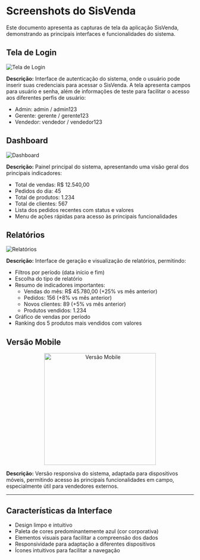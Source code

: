 # Screenshots do SisVenda

Este documento apresenta as capturas de tela da aplicação SisVenda, demonstrando as principais interfaces e funcionalidades do sistema.

## Tela de Login

![Tela de Login](img/login-screen.jpg)

**Descrição:** Interface de autenticação do sistema, onde o usuário pode inserir suas credenciais para acessar o SisVenda. A tela apresenta campos para usuário e senha, além de informações de teste para facilitar o acesso aos diferentes perfis de usuário:
- Admin: admin / admin123
- Gerente: gerente / gerente123
- Vendedor: vendedor / vendedor123

## Dashboard

![Dashboard](img/dashboard-screen.jpg)

**Descrição:** Painel principal do sistema, apresentando uma visão geral dos principais indicadores:
- Total de vendas: R$ 12.540,00
- Pedidos do dia: 45
- Total de produtos: 1.234
- Total de clientes: 567
- Lista dos pedidos recentes com status e valores
- Menu de ações rápidas para acesso às principais funcionalidades

## Relatórios

![Relatórios](img/relatorios-screen.jpg)

**Descrição:** Interface de geração e visualização de relatórios, permitindo:
- Filtros por período (data início e fim)
- Escolha do tipo de relatório
- Resumo de indicadores importantes:
  - Vendas do mês: R$ 45.780,00 (+25% vs mês anterior)
  - Pedidos: 156 (+8% vs mês anterior)
  - Novos clientes: 89 (+5% vs mês anterior)
  - Produtos vendidos: 1.234
- Gráfico de vendas por período
- Ranking dos 5 produtos mais vendidos com valores

## Versão Mobile

<p align="center">
  <img src="img/mobile-screen.jpg" alt="Versão Mobile" width="300"/>
</p>

**Descrição:** Versão responsiva do sistema, adaptada para dispositivos móveis, permitindo acesso às principais funcionalidades em campo, especialmente útil para vendedores externos.

---

## Características da Interface

- Design limpo e intuitivo
- Paleta de cores predominantemente azul (cor corporativa)
- Elementos visuais para facilitar a compreensão dos dados
- Responsividade para adaptação a diferentes dispositivos
- Ícones intuitivos para facilitar a navegação

